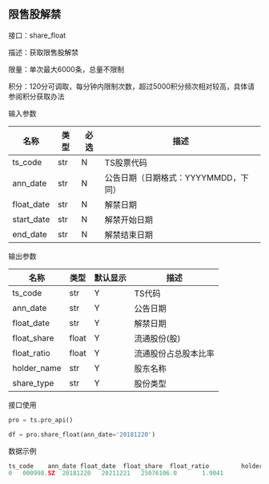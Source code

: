 ## 限售股解禁

接口：share_float

描述：获取限售股解禁

限量：单次最大6000条，总量不限制

积分：120分可调取，每分钟内限制次数，超过5000积分频次相对较高，具体请参阅积分获取办法 

输入参数

| 名称 | 类型 | 必选 | 描述 |
| --- | --- | --- | --- |
| ts_code | str | N | TS股票代码 |
| ann_date | str | N | 公告日期（日期格式：YYYYMMDD，下同） |
| float_date | str | N | 解禁日期 |
| start_date | str | N | 解禁开始日期 |
| end_date | str | N | 解禁结束日期 |

输出参数

| 名称 | 类型 | 默认显示 | 描述 |
| --- | --- | --- | --- |
| ts_code | str | Y | TS代码 |
| ann_date | str | Y | 公告日期 |
| float_date | str | Y | 解禁日期 |
| float_share | float | Y | 流通股份(股) |
| float_ratio | float | Y | 流通股份占总股本比率 |
| holder_name | str | Y | 股东名称 |
| share_type | str | Y | 股份类型 |

接口使用

```python
pro = ts.pro_api()

df = pro.share_float(ann_date='20181220')
```

数据示例

```python
ts_code    ann_date float_date  float_share  float_ratio         holder_name  \
0   000998.SZ  20181220   20211221   25076106.0       1.9041              王义波   
```